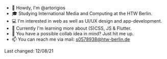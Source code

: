 - 🐊 Howdy, I'm @artorigios
- 🎓 Studying International Media and Computing at the HTW Berlin.
- 💻 I'm interested in web as well as UI/UX design and app-development.
- 🌱 Currently I'm learning more about (S)CSS, JS & Flutter.
- 💞️ You have a possible collab idea in mind? Just hit me up.
- 📫 You can reach me via mail: s0578938@htw-berlin.de 

Last changed: 12/08/21
